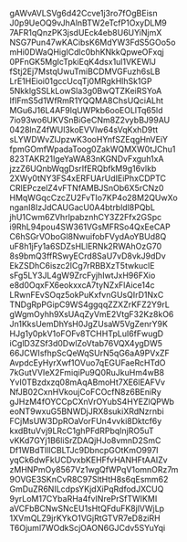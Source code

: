 gAWvAVLSVg6d42Ccve1j3ro7fOgBEisn
J0p9UeOQ9vJhAlnBTW2eTcfP1OxyDLM9
7AFR1qQnzPK3jsdUEck4eb8U6UYiNjmX
NSG7Pun47wKACibsK6MdYW3FdS5GOo5o
mHi0DWaQHigICdlc0bhKNkkQpweOFxqj
0PFnGK5MgIcTpkiEqK4dsx1ul1VKEWlJ
fStj2Ej7MstqUwuTmiBCDMVGFuzh6sLB
LrE1HEioi01gccUcqTj0MRgkHlhSk1GP
5NkklgSSLkLowSla3g0BwQTZKeiRSYoA
IfIFmS5d1WfRmR1YQQMA8ChsUQciALht
MGu6J16L4AF9lqUWPkb6ooEOLlTq65ld
7io93wo6UKVSnBiGeCNm8Z2vybBJ99AU
0428lnZ4fWUl3koEVVlw64sVqKxhD9tt
sLYWDWvZlJpzwK3ooHYnfSZEqgHnVEiY
fpmGOmfWpadaToog0ZakWQMXW0tJChu1
823TAKR21IgeYaWA83nKGNDvFxguh1xA
jzzZ6UQnbWqgDsrIfERQbfkM9g16vlkb
2XWy0tNY3FS4xERFUArUdIEiPhxCDPTC
CRlEPczelZ4vFTNfAMBJSnOb6X5rCNz0
HMqWGqcCzcZU2FvTIo7KP4o28M2QUwXo
nganI8IzJdCAUGacU0A4btrbldl8PQbL
jhU1Cwm6ZVhrlpabznhCY3Z2Ffx2GSpc
i9RhL94pou4SW361VGsMFRSo4QxEeCAP
C6hSGrVOboGl8NwuifobFVydAoYBUd8Q
uF8h1jFy1a6SDZsHLlERNk2RWAhOzG70
8s9bmQ3ffRSwyECrd8SaU7vD8vkJ9dDv
EkZSDhC6iszc2lCg7rRBBXzT5twkuclE
sFg5LY3JL4gW9ZrcFyjhIwtJxH96FXio
e8d0OqxFX6eokxxcA7tyNZxFlAice14c
LRwnFEvSOqz5okPuKxfvnGUsQIrD1NxC
TNDgRpPGipC9WS4ggqqZZXZrKFZ2Y9rL
gWgmOyhh9XsUAqZyVmE2VtgF32Kz8kO6
Jn1KksUemDhYsH0JgZUsaW5VgZenrY9K
HJg1y0pkV1oFOFv8TCHHTpLuI6fFwugD
iCglD3ZSf3d0DwlZoVtab76VQX4ygDW5
66JCWIsfhpScQeWqSUrN5qG6aA9PVxZF
AvpdcEyHyrXwf1OVuo7qEGUFaeRcHTdO
7kGutVVIeX2FmiqiPu9Q0RuJkuHm4wB8
YvI0TBzdxzq08mAqABmoHt7XE6lEAFVv
NfJB02CxnHVkoujCoFCOcfN8z6BEniRy
gJHzM4fOYCCpCXnVrOYubS4HYEZlQPWb
eoNT9wxuG5BNWDjJRX8sukiXRdNzrnbi
FCjMsUW3DpROaVorFUn4vvki8Dktcf6y
kxdBtuVvj9LRcC1ghPFdRPbqInjRO5uT
vKKd7GYj1B6liSrZDAQjHJo8vmnD2SmC
Df1WBdTIllCBLTJc9DbncpGOtKmO997I
yqCk6dwFkUCDvxbKEHFfvHANHFtAAIZv
zMHNPmOy8567Vz1wgQfWPqV1omnORz7m
9OVGE3SKnCvR8C97SltHtH8s6qEsmm62
GmDuZR6NILcdpsYKjdXiPqRdfodJXCUQ
9yrLoM17CYbaRHa4fvINrePrSfTWIKMI
aVCFbBCNwSNcEU1sHtQFduFK8jlVWjLp
1XVmQLZ9jrKYkO1VGjRtGTVR7eD8ziRH
T6Ojuml7WOdkScjOAON6GJCdv5SYuYqi
